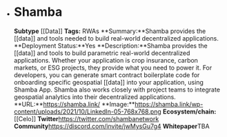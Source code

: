 - # Shamba
  **Subtype** [[Data]]
  **Tags:** RWAs
  **Summary:**Shamba provides the [[data]] and tools needed to build real-world decentralized applications.
  **Deployment Status:**Yes
  **Description:**Shamba provides the [[data]] and tools to build parametric real-world decentralized applications. Whether your application is crop insurance, carbon markets, or ESG projects, they provide what you need to power it. For developers, you can generate smart contract boilerplate code for onboarding specific geospatial [[data]] into your application, using Shamba App. Shamba also works closely with project teams to integrate geospatial analytics into their decentralized applications.
  **URL:**https://shamba.link/
  **Image:**https://shamba.link/wp-content/uploads/2021/10/LinkedIn-05-768x768.png
  **Ecosystem/chain:**[[Celo]]
  **Twitter**https://twitter.com/shambanetwork
  **Community**https://discord.com/invite/jwMysGu7g4
  **Whitepaper**TBA